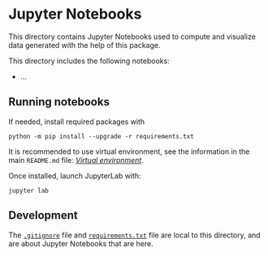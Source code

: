 # Jupyter Notebooks

This directory contains Jupyter Notebooks used to compute and visualize data
generated with the help of this package.

This directory includes the following notebooks:

- ...

## Running notebooks

If needed, install required packages with
```commandline
python -m pip install --upgrade -r requirements.txt
```
It is recommended to use virtual environment, see the information in
the main `README.md` file: [_Virtual environment_](../README.md#virtual-environment).

Once installed, launch JupyterLab with:
```commandline
jupyter lab
```

## Development

The [`.gitignore`](.gitignore) file and [`requirements.txt`](requirements.txt)
file are local to this directory, and are about Jupyter Notebooks that are
here.
